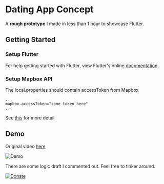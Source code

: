 # Dating App Concept

A **rough prototype** I made in less than 1 hour to showcase Flutter.

## Getting Started

### Setup Flutter
For help getting started with Flutter, view Flutter's online
[documentation](https://flutter.io/).

### Setup Mapbox API
The local.properties should contain accessToken from Mapbox

```
...
mapbox.accessToken="some token here"
...
```

See [this](https://github.com/mapbox/flutter-mapbox-gl) for more detail
## Demo
Original video [here](https://www.facebook.com/shecodesvietnam/videos/235078517273551/)


![Demo](demo.gif)


There are some logic draft I commented out. Feel free to tinker around.


[![Donate](https://img.shields.io/badge/Donate-PayPal-green.svg)](https://www.paypal.com/cgi-bin/webscr?cmd=_s-xclick&hosted_button_id=C44YKYMVNL4TA)